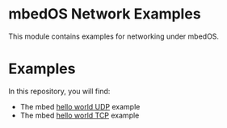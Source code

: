 # mbedOS Network Examples
This module contains examples for networking under mbedOS.

# Examples
In this repository, you will find:
* The mbed [hello world UDP](./test/helloworld-udpclient/) example
* The mbed [hello world TCP](./test/helloworld-udpclient/) example
